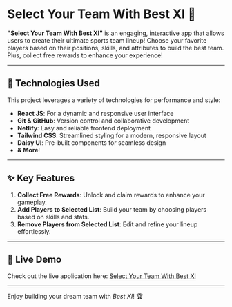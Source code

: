 # Select Your Team With Best XI 🏏

**"Select Your Team With Best XI"** is an engaging, interactive app that allows users to create their ultimate sports team lineup! Choose your favorite players based on their positions, skills, and attributes to build the best team. Plus, collect free rewards to enhance your experience!

---

## 🚀 Technologies Used

This project leverages a variety of technologies for performance and style:

-   **React JS**: For a dynamic and responsive user interface
-   **Git & GitHub**: Version control and collaborative development
-   **Netlify**: Easy and reliable frontend deployment
-   **Tailwind CSS**: Streamlined styling for a modern, responsive layout
-   **Daisy UI**: Pre-built components for seamless design
-   **& More**!

---

## ✨ Key Features

1. **Collect Free Rewards**: Unlock and claim rewards to enhance your gameplay.
2. **Add Players to Selected List**: Build your team by choosing players based on skills and stats.
3. **Remove Players from Selected List**: Edit and refine your lineup effortlessly.

---

## 🔗 Live Demo

Check out the live application here: [Select Your Team With Best XI](https://select-xi.netlify.app/)

---

Enjoy building your dream team with _Best XI_! 🏆
